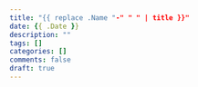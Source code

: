 ```yaml
---
title: "{{ replace .Name "-" " " | title }}"
date: {{ .Date }}
description: ""
tags: []
categories: []
comments: false
draft: true
---
```


